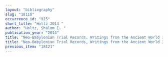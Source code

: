 ```yaml
---
layout: "bibliography"
slug: "18118"
occurrence_id: "925"
short_title: "Holtz 2014 "
author: "Holtz, Shalom E. "
publication_year: "2014"
title: "Neo-Babylonian Trial Records, Writings from the Ancient World 35, (Atlanta)"
title: "Neo-Babylonian Trial Records, Writings from the Ancient World 35, (Atlanta)"
previous_item: "18121"
---
```

